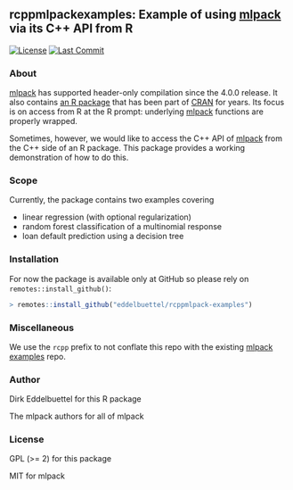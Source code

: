 
## rcppmlpackexamples: Example of using [mlpack][mlpack] via its C++ API from R

<!-- [![CI](https://github.com/eddelbuettel/rcppmlpack-examples/workflows/ci/badge.svg)](https://github.com/eddelbuettel/rcppmlpack-examples/actions?query=workflow%3Aci) -->
[![License](https://img.shields.io/badge/license-GPL%20%28%3E=%202%29-brightgreen.svg?style=flat)](https://www.gnu.org/licenses/old-licenses/gpl-2.0.html)
[![Last Commit](https://img.shields.io/github/last-commit/eddelbuettel/rcppmlpack-examples)](https://github.com/eddelbuettel/rcppmlpack-examples)
<!-- [![CRAN](https://www.r-pkg.org/badges/version/RcppNLoptExample)](https://cran.r-project.org/package=rcppmlpackexamples) -->
<!-- [![Downloads](https://cranlogs.r-pkg.org/badges/rcppmlpackexamples?color=brightgreen)](https://www.r-pkg.org/pkg/rcppmlpackexamples) -->

### About

[mlpack][mlpack] has supported header-only compilation since the 4.0.0 release. It also contains [an
R package][rpackage] that has been part of [CRAN][cran] for years. Its focus is on access from R at
the R prompt: underlying [mlpack][mlpack] functions are properly wrapped.

Sometimes, however, we would like to access the C++ API of [mlpack][mlpack] from the C++ side of an
R package. This package provides a working demonstration of how to do this.

### Scope

Currently, the package contains two examples covering
- linear regression (with optional regularization)
- random forest classification of a multinomial response
- loan default prediction using a decision tree

### Installation

For now the package is available only at GitHub so please rely on `remotes::install_github()`:

```r
> remotes::install_github("eddelbuettel/rcppmlpack-examples")
```

### Miscellaneous

We use the `rcpp` prefix to not conflate this repo with the existing
[mlpack examples][mlpack-examples] repo.


### Author

Dirk Eddelbuettel for this R package

The mlpack authors for all of mlpack

### License

GPL (>= 2) for this package

MIT for mlpack


[mlpack]: https://mlpack.org/
[rpackage]: https://cran.r-project.org/package=mlpack
[cran]: https://cran.r-project.org
[mlpack-examples]: https://github.com/mlpack/examples
